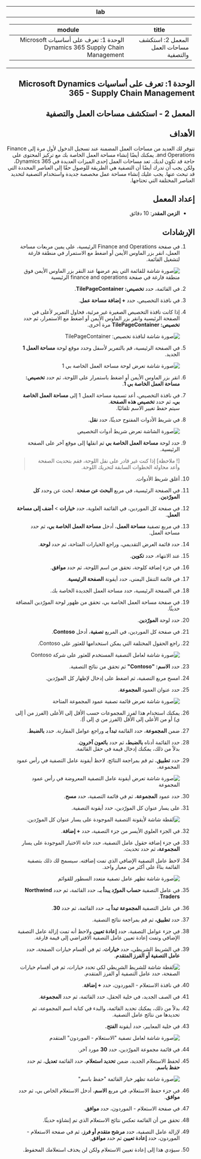 <div id="readme" class="Box-body readme blob js-code-block-container p-5 p-xl-6 gist-border-0" dir="rtl">
    <article class="markdown-body entry-content container-lg" itemprop="text"><table>
  <thead>
  <tr>
  <th>lab</th>
  </tr>
  </thead>
  <tbody>
  <tr>
  <td><div><table>
  <thead>
  <tr>
  <th>title</th>
  <th>module</th>
  </tr>
  </thead>
  <tbody>
  <tr>
  <td><div>المعمل 2: استكشف مساحات العمل والتصفية</div></td>
  <td><div>الوحدة 1: تعرف على أساسيات Microsoft Dynamics 365 Supply Chain Management</div></td>
  </tr>
  </tbody>
</table>
</div></td>
  </tr>
  </tbody>
</table>

# الوحدة 1: تعرف على أساسيات Microsoft Dynamics 365 - Supply Chain Management

## المعمل 2 - استكشف مساحات العمل والتصفية

## الأهداف

تتوفر لك العديد من مساحات العمل المضمنة عند تسجيل الدخول لأول مرة إلى Finance and Operations. يمكنك أيضًا إنشاء مساحة العمل الخاصة بك مع تركيز المحتوى على حاجة قد تكون لديك. تعد مساحات العمل إحدى الميزات العديدة في Dynamics 365، ولكن يجب أن تدرك أيضًا أن التصفية هي الطريقة للوصول حقًا إلى العناصر المحددة التي قد تبحث عنها. يجب عليك إنشاء مساحة عمل مخصصة جديدة واستخدام التصفية لتحديد العناصر المختلفة التي تحتاجها.

## إعداد المعمل

   - **الزمن المقدر**: 10 دقائق

## الإرشادات

1. في صفحة Finance and Operations الرئيسية، على يمين مربعات مساحة العمل، انقر بزر الماوس الأيمن أو اضغط مع الاستمرار في منطقة فارغة لتشغيل القائمة.

    ![صورة شاشة للقائمة التي يتم عرضها عند النقر بزر الماوس الأيمن فوق منطقة فارغة في صفحة finance and operations الرئيسية](./media/m1-common-home-page-right-click-personalize.png)

1. في القائمة، حدد **تخصيص: TilePageContainer**.

1. في نافذة التخصيص، حدد **+ إضافة مساحة عمل**.

1. إذا كانت نافذة التخصيص الصغيرة غير مرئية، فحاول التمرير لأعلى في الصفحة الرئيسية وانقر بزر الماوس الأيمن أو اضغط مع الاستمرار، ثم حدد **تخصيص: TilePageContainer** مرة أخرى.

    ![صورة شاشة لنافذة تخصيص: TilePageContainer](./media/m1-common-home-page-right-click-personalize-window.png)

1. في الصفحة الرئيسية، قم بالتمرير لأسفل وحدد موقع لوحة **مساحة العمل 1** الجديد.

    ![صورة شاشة تعرض لوحة مساحة العمل الخاصة بي 1](./media/m1-common-home-page-my-workspace-1.png)

1. انقر بزر الماوس الأيمن أو اضغط باستمرار على اللوحة، ثم حدد **تخصيص: مساحة العمل الخاصة بي 1**.

1. في نافذة التخصيص، أعد تسمية مساحة العمل 1 إلى **مساحة العمل الخاصة بي،** ثم حدد **تخصيص هذه الصفحة**.  
    سيتم حفظ تغيير الاسم تلقائيًا.

1. في شريط الأدوات المفتوح حديثًا، حدد **نقل**.

    ![صورة الشاشة تعرض شريط أدوات التخصيص](./media/m1-common-personize-this-page-toolbar.png)

1. حدد لوحة **مساحة العمل الخاصة بي** ثم انقلها إلى موقع آخر على الصفحة الرئيسية.

    > [! ملاحظة] إذا كنت غير قادر على نقل اللوحة، فقم بتحديث الصفحة وأعد محاولة الخطوات السابقة لتحريك اللوحة.

1. أغلق شريط الأدوات.

1. في الصفحة الرئيسية، في مربع **البحث عن صفحة**، ابحث عن وحدد **كل المورّدين**.

1. في صفحة كل الموردين، في القائمة العلوية، حدد **خيارات**  >  **أضف إلى مساحة العمل**.

1. في مربع تصفية **مساحة العمل**، أدخل **مساحة العمل الخاصة بي،** ثم حدد مساحة العمل.

1. حدد قائمة العرض التقديمي، وراجع الخيارات المتاحة، ثم حدد **لوحة**.

1. عند الانتهاء، حدد **تكوين**.

1. في جزء إضافة كلوحة، تحقق من اسم اللوحة، ثم حدد **موافق**.

1. في قائمة التنقل اليمنى، حدد أيقونة **الصفحة الرئيسية**.

1. في الصفحة الرئيسية، حدد مساحة العمل الجديدة الخاصة بك.

1. في صفحة مساحة العمل الخاصة بي، تحقق من ظهور لوحة المورّدين المضافة حديثًا.

1. حدد لوحة **المورّدين**.

1. في صفحة كل الموردين، في المربع **تصفية**، أدخل **Contoso**.

1. راجع الحقول المختلفة التي يمكن استخدامها للعثور على Contoso.

    ![صورة شاشة لعامل التصفية المستخدم للعثور على شركة Contoso](./media/m1-common-filter-vendor-contoso.png)

1. حدد **الاسم: "Contoso"** ثم تحقق من نتائج التصفية.

1. امسح مربع التصفية، ثم اضغط على إدخال لإظهار كل المورّدين.

1. حدد عنوان العمود **المجموعة**.

    ![صورة شاشة تعرض قائمة تصفية عمود المجموعة المتاحة](./media/m1-common-filter-group-column.png)

1. يمكنك استخدام هذا لفرز المجموعات حسب الأقل إلى الأعلى (الفرز من أ إلى ي) أو من الأعلى إلى الأقل (الفرز من ي إلى أ).

1. ضمن **المجموعة**، حدد القائمة **تبدأ بـ** وراجع عوامل المقارنة. حدد **بالضبط**.

1. حدد القائمة أدناه **بالضبط،** ثم حدد **بائعون آخرون**.  
    بدلاً من ذلك، يمكنك إدخال قيمة في حقل القائمة.

1. حدد **تطبيق**، ثم قم بمراجعة النتائج. لاحظ أيقونة عامل التصفية في رأس عمود المجموعة.

    ![صورة شاشة تعرض أيقونة عامل التصفية المعروضة في رأس عمود المجموعة](./media/m1-common-group-column-filter.png)

1. حدد عمود **المجموعة**، ثم في قائمة التصفية، حدد **مسح**.

1. على يسار عنوان كل المورّدين، حدد أيقونة التصفية.

    ![لقطة شاشة لأيقونة التصفية الموجودة على يسار عنوان كل المورّدين.](./media/m1-common-all-vendors-page-filter.png)

1. في الجزء العلوي الأيسر من جزء التصفية، حدد **+ إضافة**.

1. في جزء إضافة حقول عامل التصفية، حدد خانة الاختيار الموجودة على يسار **المجموعة،** ثم حدد تحديث.

1. لاحظ عامل التصفية الإضافي الذي تمت إضافته. سيسمح لك ذلك بتصفية القائمة بناءً على أكثر من معيار واحد.

    ![صورة شاشة تظهر عامل تصفية متعدد السطور للقوائم](./media/m1-common-multi-line-filter.png)

1. في عامل التصفية **حساب المورّد يبدأ بـ**، حدد القائمة، ثم حدد **Northwind Traders**.

1. في عامل التصفية **المجموعة تبدأ بـ**، حدد القائمة، ثم حدد **30**.

1. حدد **تطبيق،** ثم قم بمراجعة نتائج التصفية.

1. في جزء عوامل التصفية، حدد **إعادة تعيين** ولاحظ أنه تمت إزالة عامل التصفية الإضافي وتمت إعادة تعيين عامل التصفية الافتراضي إلى قيمة فارغة.

1. في الشريط الشريطي، حدد **خيارات**، ثم في أقسام خيارات الصفحة، حدد **عامل التصفية أو الفرز المتقدم**.

    ![لقطة شاشة للشريط الشريطي لكي تحدد خيارات، ثم في أقسام خيارات الصفحة، حدد عامل التصفية أو الفرز المتقدم.](./media/m1-common-advanced-filter-sort-ribbon.png)

1. في نافذة الاستعلام - الموردون، حدد **+ إضافة**.

1. في الصف الجديد، في خلية الحقل، حدد القائمة، ثم حدد **المجموعة**.

1. بدلاً من ذلك، يمكنك تحديد القائمة، والبدء في كتابة اسم المجموعة، ثم تحديدها من نتائج عامل التصفية.

1. في خلية المعايير، حدد أيقونة **الفتح.**

    ![صورة شاشة لعامل تصفية "الاستعلام - الموردون" المتقدم](./media/m1-common-inquire-vendor-advanced-filter.png)

1. في قائمة مجموعة المورّدين، حدد **30** مورد آخر.

1. لحفظ الاستعلام الجديد، ضمن **تحديد استعلام**، حدد القائمة **تعديل**، ثم حدد **حفظ باسم**.

    ![صورة شاشة تظهر خيار القائمة "حفظ باسم"](./media/m1-common-inquiry-vendors-advanced-filter-save-as.png)

1. في جزء حفظ الاستعلام، في مربع **الاسم**، أدخل الاستعلام الخاص بي، ثم حدد **موافق**.

1. في صفحة الاستعلام - الموردون، حدد **موافق**.

1. تحقق من أن القائمة تعكس نتائج الاستعلام الذي تم إنشاؤه حديثًا.

1. لإزالة عامل التصفية، حدد **مرشح متقدم أو فرز**، ثم في صفحة الاستعلام - الموردون، حدد **إعادة تعيين** ثم حدد **موافق**.

1. سيؤدي هذا إلى إعادة تعيين الاستعلام ولكن لن يحذف استعلامك المحفوظ.
